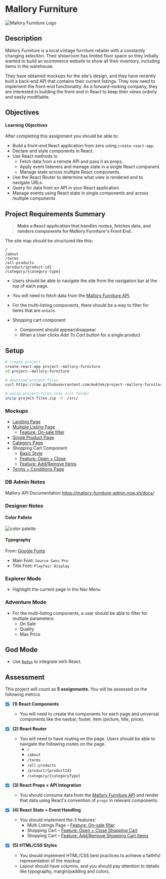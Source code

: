 # Mallory Furniture

![Mallory Furniture Logo](mockups/mallory-furniture-logo.png)

## Description
Mallory Furniture is a local vintage furniture retailer with a constantly changing selection. Their showroom has limited floor space so they initially wanted to build an ecommerce website to show all their inventory, including items in the warehouse.

They have obtained mockups for the site's design, and they have recently built a back-end API that contains their current listings. They now need to implement the front-end functionality. As a forward-looking company, they are interested in building the front-end in React to keep their views orderly and easily modifiable.

## Objectives

#### Learning Objectives
After completing this assignment you should be able to:
- Build a front-end React application from zero using `create-react-app`.
- Declare and style components in React.
- Use React methods to
  - Fetch data from a remote API and pass it as props.
  - Apply event listeners and manage state in a single React component.
  - Manage state across multiple React components.
- Use the React Router to determine what view is rendered and to navigate URLs.
- Query for data from an API in your React application.
- Manage events using React state in single components and across multiple components

## Project Requirements Summary
> **Make a React application that handles routes, fetches data, and renders components for Mallory Furniture's Front End.**

The site map should be structured like this:

```
/
/about
/terms
/all-products
/product/{product-id}
/category/{category-type}
```

- Users should be able to navigate the site from the navigation bar at the top of each page.

- You will need to fetch data from the [Mallory Furniture API](https://mallory-furniture-admin.now.sh/docs).

- For the multi-listing components, there should be a way to  filter for items that are `onSale`.

- Shopping cart component
  - Component should appear/disappear
  - When a User clicks *Add To Cart* button for a single product

## Setup

```sh
# create project
create-react-app project--mallory-furniture
cd project--mallory-furniture

# download project-files
curl https://raw.githubusercontent.com/muktek/project--mallory-furniture/master/project-files.zip > project-files.zip

# unzip project-files into src/ folder
unzip project-files.zip -d ./src/
```


### Mockups

- [Landing Page](mockups/mallory-landing.png)
- [Multiple Listing Page](mockups/mallory-multilisting-all.png)
  - [Feature: On-sale filter ](mockups/mallory-onsale-filter.gif)
- [Single Product Page](mockups/mallory-single.png)
- [Category Page](mockups/mallory-multilisting-category.png)
- Shopping Cart Component
  - [Basic Style](mockups/mallory-cart-static.png)
  - [Feature: Open + Close](mockups/mallory-cart-demo-part1.gif)
  - [Feature: Add/Remove Items](mockups/mallory-cart-demo-part2.gif)
- [Terms + Conditions Page](mockups/mallory-terms.png)

### DB Admin Notes
Mallory API Documentation https://mallory-furniture-admin.now.sh/docs/


### Designer Notes

#### Color Pallete
![color palette](mockups/mallory-color-palette.png)

#### Typography
From: [Google Fonts](https://fonts.google.com/)
- Main Font: `Source Sans Pro`
- Title Font: `Playfair Display`


### Explorer Mode
- Highlight the current page in the Nav Menu

### Adventure Mode
- For the multi-listing components, a user should be able to filter for multiple parameters:
  - On Sale
  - Quality
  - Max Price

## God Mode
- Use [`Redux`](https://redux.js.org/) to integrate wirh React.

## Assessment

This project will count as **5 assignments**. You will be assessed on the following metrics

- [x] **(1) React Components**
  + You will need to create the components for each page and universal components like the navbar, footer, item (picture, title, price).

- [x] **(2) React Router**
  + You will need to have routing on the page. Users should be able to navigate the following routes on the page.  
    - `/`
    - `/about`
    - `/terms`
    - `/all-products`
    - `/product/{productId}`
    - `/category/{categoryType}`

- [x] **(3) React Props + API Integration**
  + You should consume data from the [Mallory Furniture API](https://mallory-furniture-admin.now.sh/docs/) and render that data using React's convention of `props` in relevant components.

- [x] **(4) React State + Event Handling**
  + You should implement the 3 features:
    - Multi Listings Page – [Feature: On-sale filter](mockups/mallory-onsale-filter.gif)
    - Shopping Cart – [Feature: Open + Close Shopping Cart](mockups/mallory-cart-demo-part1.gif)
    - Shopping Cart – [Feature: Add/Remove Shopping Cart Items](mockups/mallory-cart-demo-part2.gif)

- [x] **(5) HTML/CSS Styles**
  + You should implement HTML/CSS best practices to achieve a faithful representation of the mockup
  + Layout should have columns, and you should pay attention to details like typography, margin/padding and colors.
